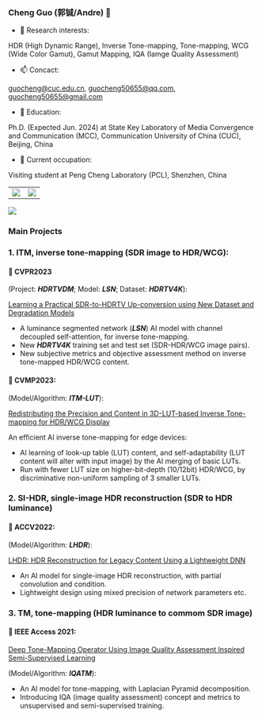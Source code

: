 ### Cheng Guo (郭铖/Andre) 👋
- 📕 Research interests:

HDR (High Dynamic Range), Inverse Tone-mapping, Tone-mapping, WCG (Wide Color Gamut), Gamut Mapping, IQA (Iamge Quality Assessment)

- 📫 Concact:

guocheng@cuc.edu.cn, guocheng50655@qq.com, guocheng50655@gmail.com

- 🔭 Education:

Ph.D. (Expected Jun. 2024) at State Key Laboratory of Media Convergence and Communication (MCC), Communication University of China (CUC), Beijing, China

- 🌱 Current occupation:

Visiting student at Peng Cheng Laboratory (PCL), Shenzhen, China

<body>
<table id="tbl" border=1 width="75%" rules=none frame=void>
  <td><img src="https://github-readme-stats.vercel.app/api?username=andreguo&show_icons=true&hide=issues&theme=dark&hide_title=false" ></td>
  <td><img src="https://github-readme-stats.vercel.app/api/top-langs/?username=andreguo&layout=compact&theme=dark&hide_title=false" ></td>
</table>
<a href="https://clustrmaps.com/site/1byto"  title="Visit tracker"><img src="//www.clustrmaps.com/map_v2.png?d=iy7jYIXQNVb1iNdYojK10gphv9Ehd64poFK31f-rnIk&cl=ffffff"/></a>
</body>

<!--
**AndreGuo/andreguo** is a ✨ _special_ ✨ repository because its `README.md` (this file) appears on your GitHub profile.

Here are some ideas to get you started:

- 🔭 I’m currently working on ...
- 🌱 I’m currently learning ...
- 👯 I’m looking to collaborate on ...
- 🤔 I’m looking for help with ...
- 💬 Ask me about ...
- 📫 How to reach me: ...
- 😄 Pronouns: ...
- ⚡ Fun fact: ...
-->

### Main Projects
### 1. ITM, inverse tone-mapping (SDR image to HDR/WCG):
#### 🔭 **CVPR2023**

(Project: ***HDRTVDM***; Model: ***LSN***; Dataset: ***HDRTV4K***):

[Learning a Practical SDR-to-HDRTV Up-conversion using New Dataset and Degradation Models](https://github.com/AndreGuo/HDRTVDM)
+ A luminance segmented network (***LSN***) AI model with channel decoupled self-attention, for inverse tone-mapping.
+ New ***HDRTV4K*** training set and test set (SDR-HDR/WCG image pairs).
+ New subjective metrics and objective assessment method on inverse tone-mapped HDR/WCG content.

#### 🔭 **CVMP2023**:

(Model/Algorithm: ***ITM-LUT***):

[Redistributing the Precision and Content in 3D-LUT-based Inverse Tone-mapping for HDR/WCG Display](https://github.com/AndreGuo/ITMLUT)

An efficient AI inverse tone-mapping for edge devices:
+ AI learning of look-up table (LUT) content, and self-adaptability (LUT content will alter with input image) by the AI merging of basic LUTs.
+ Run with fewer LUT size on higher-bit-depth (10/12bit) HDR/WCG, by discriminative non-uniform sampling of 3 smaller LUTs.

### 2. SI-HDR, single-image HDR reconstruction (SDR to HDR luminance)
#### 🔭 **ACCV2022**:

(Model/Algorithm: ***LHDR***):

[LHDR: HDR Reconstruction for Legacy Content Using a Lightweight DNN](https://github.com/AndreGuo/LHDR)
+ An AI model for single-image HDR reconstruction, with partial convolution and condition.
+ Lightweight design using mixed precision of network parameters etc.

### 3. TM, tone-mapping (HDR luminance to commom SDR image)
#### 🔭 **IEEE Access 2021**:

[Deep Tone-Mapping Operator Using Image Quality Assessment Inspired Semi-Supervised Learning](https://github.com/AndreGuo/IQATM)

(Model/Algorithm: ***IQATM***):

+ An AI model for tone-mapping, with Laplacian Pyramid decomposition.
+ Introducing IQA (image quality assessment) concept and metrics to unsupervised and semi-supervised training.
